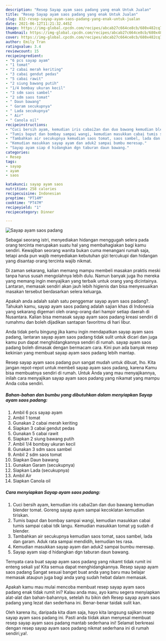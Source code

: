 ```yaml
---
description: "Resep Sayap ayam saos padang yang enak Untuk Jualan"
title: "Resep Sayap ayam saos padang yang enak Untuk Jualan"
slug: 832-resep-sayap-ayam-saos-padang-yang-enak-untuk-jualan
date: 2021-06-12T11:21:32.445Z
image: https://img-global.cpcdn.com/recipes/abcab27c664ce8cb/680x482cq70/sayap-ayam-saos-padang-foto-resep-utama.jpg
thumbnail: https://img-global.cpcdn.com/recipes/abcab27c664ce8cb/680x482cq70/sayap-ayam-saos-padang-foto-resep-utama.jpg
cover: https://img-global.cpcdn.com/recipes/abcab27c664ce8cb/680x482cq70/sayap-ayam-saos-padang-foto-resep-utama.jpg
author: Emily Tran
ratingvalue: 3.4
reviewcount: 15
recipeingredient:
- "6 pcs sayap ayam"
- "1 tomat"
- "2 cabai merah keriting"
- "3 cabai gendut pedas"
- "5 cabai rawit"
- "2 siung bawang putih"
- "1/4 bombay ukuran kecil"
- "3 sdm saos sambel"
- "2 sdm saos tomat"
- " Daun bawang"
- " Garam secukupnya"
- " Lada secukupnya"
- " Air"
- " Canola oil"
recipeinstructions:
- "Cuci bersih ayam, kemudian iris cabai2an dan duo bawang kemudian blender tomat. Goreng sayap ayam sampai kecoklatan kemudian tiriskan."
- "Tumis baput dan bombay sampai wangi, kemudian masukkan cabai tumis sampai cabai tdk langu. Kemudian masukkan tomat yg sudah d blender."
- "Tambahkan air secukupnya kemudian saos tomat, saos sambel, lada dan garam. Aduk rata sampai mendidih, kemudian tes rasa."
- "Kemudian masukkan sayap ayam dan aduk2 sampai bumbu meresap."
- "Sayap ayam siap d hidangkan dgn taburan daun bawang."
categories:
- Resep
tags:
- sayap
- ayam
- saos

katakunci: sayap ayam saos 
nutrition: 258 calories
recipecuisine: Indonesian
preptime: "PT14M"
cooktime: "PT47M"
recipeyield: "1"
recipecategory: Dinner

---
```



![Sayap ayam saos padang](https://img-global.cpcdn.com/recipes/abcab27c664ce8cb/680x482cq70/sayap-ayam-saos-padang-foto-resep-utama.jpg)

Sebagai seorang istri, menyediakan hidangan menggugah selera pada orang tercinta merupakan suatu hal yang membahagiakan bagi kamu sendiri. Kewajiban seorang  wanita bukan cuma menangani rumah saja, tetapi anda pun wajib menyediakan kebutuhan gizi tercukupi dan hidangan yang disantap orang tercinta wajib nikmat.

Di zaman  sekarang, kalian memang mampu membeli masakan praktis meski tanpa harus susah mengolahnya lebih dulu. Namun banyak juga lho mereka yang memang ingin menyajikan yang terbaik untuk orang yang dicintainya. Lantaran, memasak sendiri akan jauh lebih higienis dan bisa menyesuaikan masakan tersebut berdasarkan selera keluarga. 



Apakah anda adalah salah satu penggemar sayap ayam saos padang?. Tahukah kamu, sayap ayam saos padang adalah sajian khas di Indonesia yang sekarang digemari oleh orang-orang dari hampir setiap daerah di Nusantara. Kalian bisa memasak sayap ayam saos padang kreasi sendiri di rumahmu dan boleh dijadikan santapan favoritmu di hari libur.

Anda tidak perlu bingung jika kamu ingin mendapatkan sayap ayam saos padang, lantaran sayap ayam saos padang tidak sulit untuk dicari dan juga kamu pun dapat menghidangkannya sendiri di rumah. sayap ayam saos padang boleh dimasak dengan bermacam cara. Kini pun ada banyak resep kekinian yang membuat sayap ayam saos padang lebih mantap.

Resep sayap ayam saos padang pun sangat mudah untuk dibuat, lho. Kita jangan repot-repot untuk membeli sayap ayam saos padang, karena Kamu bisa membuatnya sendiri di rumah. Untuk Anda yang mau menyajikannya, inilah cara menyajikan sayap ayam saos padang yang nikamat yang mampu Anda coba sendiri.

<!--inarticleads1-->

##### Bahan-bahan dan bumbu yang dibutuhkan dalam menyiapkan Sayap ayam saos padang:

1. Ambil 6 pcs sayap ayam
1. Ambil 1 tomat
1. Gunakan 2 cabai merah keriting
1. Siapkan 3 cabai gendut pedas
1. Gunakan 5 cabai rawit
1. Siapkan 2 siung bawang putih
1. Ambil 1/4 bombay ukuran kecil
1. Gunakan 3 sdm saos sambel
1. Ambil 2 sdm saos tomat
1. Siapkan  Daun bawang
1. Gunakan  Garam (secukupnya)
1. Siapkan  Lada (secukupnya)
1. Ambil  Air
1. Siapkan  Canola oil




<!--inarticleads2-->

##### Cara menyiapkan Sayap ayam saos padang:

1. Cuci bersih ayam, kemudian iris cabai2an dan duo bawang kemudian blender tomat. Goreng sayap ayam sampai kecoklatan kemudian tiriskan.
1. Tumis baput dan bombay sampai wangi, kemudian masukkan cabai tumis sampai cabai tdk langu. Kemudian masukkan tomat yg sudah d blender.
1. Tambahkan air secukupnya kemudian saos tomat, saos sambel, lada dan garam. Aduk rata sampai mendidih, kemudian tes rasa.
1. Kemudian masukkan sayap ayam dan aduk2 sampai bumbu meresap.
1. Sayap ayam siap d hidangkan dgn taburan daun bawang.




Ternyata cara buat sayap ayam saos padang yang nikamt tidak rumit ini enteng sekali ya! Kita semua dapat menghidangkannya. Resep sayap ayam saos padang Sangat sesuai banget buat anda yang baru mau belajar memasak ataupun juga bagi anda yang sudah hebat dalam memasak.

Apakah kamu mau mulai mencoba membuat resep sayap ayam saos padang enak tidak rumit ini? Kalau anda mau, ayo kamu segera menyiapkan alat-alat dan bahan-bahannya, setelah itu bikin deh Resep sayap ayam saos padang yang lezat dan sederhana ini. Benar-benar taidak sulit kan. 

Oleh karena itu, daripada kita diam saja, hayo kita langsung sajikan resep sayap ayam saos padang ini. Pasti anda tiidak akan menyesal membuat resep sayap ayam saos padang mantab sederhana ini! Selamat berkreasi dengan resep sayap ayam saos padang nikmat sederhana ini di rumah sendiri,ya!.

